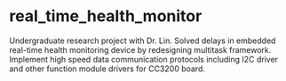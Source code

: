 # real_time_health_monitor
Undergraduate research project with Dr. Lin.
Solved delays in embedded real-time health monitoring device by redesigning multitask framework.
Implement high speed data communication protocols including I2C driver and other function module drivers for CC3200 board.

